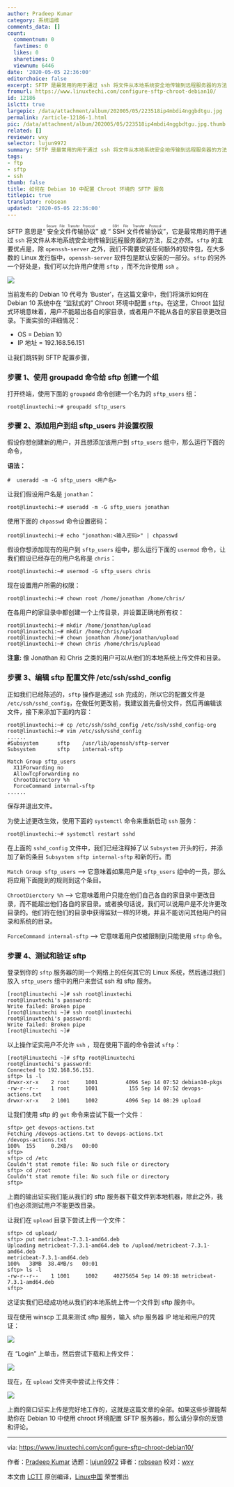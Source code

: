 ```yaml
---
author: Pradeep Kumar
category: 系统运维
comments_data: []
count:
  commentnum: 0
  favtimes: 0
  likes: 0
  sharetimes: 0
  viewnum: 6446
date: '2020-05-05 22:36:00'
editorchoice: false
excerpt: SFTP 是最常用的用于通过 ssh 将文件从本地系统安全地传输到远程服务器的方法
fromurl: https://www.linuxtechi.com/configure-sftp-chroot-debian10/
id: 12186
islctt: true
largepic: /data/attachment/album/202005/05/223518ip4mbdi4nggbdtgu.jpg
permalink: /article-12186-1.html
pic: /data/attachment/album/202005/05/223518ip4mbdi4nggbdtgu.jpg.thumb.jpg
related: []
reviewer: wxy
selector: lujun9972
summary: SFTP 是最常用的用于通过 ssh 将文件从本地系统安全地传输到远程服务器的方法
tags:
- ftp
- sftp
- ssh
thumb: false
title: 如何在 Debian 10 中配置 Chroot 环境的 SFTP 服务
titlepic: true
translator: robsean
updated: '2020-05-05 22:36:00'
---
```


SFTP 意思是“<ruby> 安全文件传输协议 <rt>  Secure File Transfer Protocol </rt></ruby>” 或 “<ruby> SSH 文件传输协议 <rt>  SSH File Transfer Protocol </rt></ruby>”，它是最常用的用于通过 `ssh` 将文件从本地系统安全地传输到远程服务器的方法，反之亦然。`sftp` 的主要优点是，除 `openssh-server` 之外，我们不需要安装任何额外的软件包，在大多数的 Linux 发行版中，`openssh-server` 软件包是默认安装的一部分。`sftp` 的另外一个好处是，我们可以允许用户使用 `sftp` ，而不允许使用 `ssh` 。


![](/data/attachment/album/202005/05/223518ip4mbdi4nggbdtgu.jpg)


当前发布的 Debian 10 代号为 ‘Buster’，在这篇文章中，我们将演示如何在 Debian 10 系统中在 “监狱式的” Chroot 环境中配置 `sftp`。在这里，Chroot 监狱式环境意味着，用户不能超出各自的家目录，或者用户不能从各自的家目录更改目录。下面实验的详细情况：


* OS = Debian 10
* IP 地址 = 192.168.56.151


让我们跳转到 SFTP 配置步骤，


### 步骤 1、使用 groupadd 命令给 sftp 创建一个组


打开终端，使用下面的 `groupadd` 命令创建一个名为的 `sftp_users` 组：



```
root@linuxtechi:~# groupadd sftp_users
```

### 步骤 2、添加用户到组 sftp\_users 并设置权限


假设你想创建新的用户，并且想添加该用户到 `sftp_users` 组中，那么运行下面的命令，


**语法：**



```
#  useradd -m -G sftp_users <用户名>
```

让我们假设用户名是 `jonathan`：



```
root@linuxtechi:~# useradd -m -G sftp_users jonathan
```

使用下面的 `chpasswd` 命令设置密码：



```
root@linuxtechi:~# echo "jonathan:<输入密码>" | chpasswd
```

假设你想添加现有的用户到 `sftp_users` 组中，那么运行下面的 `usermod` 命令，让我们假设已经存在的用户名称是 `chris`：



```
root@linuxtechi:~# usermod -G sftp_users chris
```

现在设置用户所需的权限：



```
root@linuxtechi:~# chown root /home/jonathan /home/chris/
```

在各用户的家目录中都创建一个上传目录，并设置正确地所有权：



```
root@linuxtechi:~# mkdir /home/jonathan/upload
root@linuxtechi:~# mkdir /home/chris/upload
root@linuxtechi:~# chown jonathan /home/jonathan/upload
root@linuxtechi:~# chown chris /home/chris/upload
```

**注意:** 像 Jonathan 和 Chris 之类的用户可以从他们的本地系统上传文件和目录。


### 步骤 3、编辑 sftp 配置文件 /etc/ssh/sshd\_config


正如我们已经陈述的，`sftp` 操作是通过 `ssh` 完成的，所以它的配置文件是 `/etc/ssh/sshd_config`，在做任何更改前，我建议首先备份文件，然后再编辑该文件，接下来添加下面的内容：



```
root@linuxtechi:~# cp /etc/ssh/sshd_config /etc/ssh/sshd_config-org
root@linuxtechi:~# vim /etc/ssh/sshd_config
......
#Subsystem      sftp    /usr/lib/openssh/sftp-server
Subsystem       sftp    internal-sftp

Match Group sftp_users
  X11Forwarding no
  AllowTcpForwarding no
  ChrootDirectory %h
  ForceCommand internal-sftp
......
```

保存并退出文件。


为使上述更改生效，使用下面的 `systemctl` 命令来重新启动 `ssh` 服务：



```
root@linuxtechi:~# systemctl restart sshd
```

在上面的 `sshd_config` 文件中，我们已经注释掉了以 `Subsystem` 开头的行，并添加了新的条目 `Subsystem sftp internal-sftp` 和新的行。而


`Match Group sftp_users` –> 它意味着如果用户是 `sftp_users` 组中的一员，那么将应用下面提到的规则到这个条目。


`ChrootDierctory %h` –> 它意味着用户只能在他们自己各自的家目录中更改目录，而不能超出他们各自的家目录。或者换句话说，我们可以说用户是不允许更改目录的。他们将在他们的目录中获得监狱一样的环境，并且不能访问其他用户的目录和系统的目录。


`ForceCommand internal-sftp` –> 它意味着用户仅被限制到只能使用 `sftp` 命令。


### 步骤 4、测试和验证 sftp


登录到你的 `sftp` 服务器的同一个网络上的任何其它的 Linux 系统，然后通过我们放入 `sftp_users` 组中的用户来尝试 ssh 和 sftp 服务。



```
[root@linuxtechi ~]# ssh root@linuxtechi
root@linuxtechi's password:
Write failed: Broken pipe
[root@linuxtechi ~]# ssh root@linuxtechi
root@linuxtechi's password:
Write failed: Broken pipe
[root@linuxtechi ~]#
```

以上操作证实用户不允许 `ssh` ，现在使用下面的命令尝试 `sftp`：



```
[root@linuxtechi ~]# sftp root@linuxtechi
root@linuxtechi's password:
Connected to 192.168.56.151.
sftp> ls -l
drwxr-xr-x    2 root     1001         4096 Sep 14 07:52 debian10-pkgs
-rw-r--r--    1 root     1001          155 Sep 14 07:52 devops-actions.txt
drwxr-xr-x    2 1001     1002         4096 Sep 14 08:29 upload
```

让我们使用 sftp 的 `get` 命令来尝试下载一个文件：



```
sftp> get devops-actions.txt
Fetching /devops-actions.txt to devops-actions.txt
/devops-actions.txt                                                                               100%  155     0.2KB/s   00:00
sftp>
sftp> cd /etc
Couldn't stat remote file: No such file or directory
sftp> cd /root
Couldn't stat remote file: No such file or directory
sftp>
```

上面的输出证实我们能从我们的 sftp 服务器下载文件到本地机器，除此之外，我们也必须测试用户不能更改目录。


让我们在 `upload` 目录下尝试上传一个文件：



```
sftp> cd upload/
sftp> put metricbeat-7.3.1-amd64.deb
Uploading metricbeat-7.3.1-amd64.deb to /upload/metricbeat-7.3.1-amd64.deb
metricbeat-7.3.1-amd64.deb                                                                        100%   38MB  38.4MB/s   00:01
sftp> ls -l
-rw-r--r--    1 1001     1002     40275654 Sep 14 09:18 metricbeat-7.3.1-amd64.deb
sftp>
```

这证实我们已经成功地从我们的本地系统上传一个文件到 sftp 服务中。


现在使用 winscp 工具来测试 sftp 服务，输入 sftp 服务器 IP 地址和用户的凭证：


![](/data/attachment/album/202005/05/223823f114114g5sqgob5s.jpg)


在 “Login” 上单击，然后尝试下载和上传文件：


![](/data/attachment/album/202005/05/223837eyayy73accrlvlay.jpg)


现在，在 `upload` 文件夹中尝试上传文件：


![](/data/attachment/album/202005/05/223858rih5hhw7iflh9xbl.jpg)


上面的窗口证实上传是完好地工作的，这就是这篇文章的全部。如果这些步骤能帮助你在 Debian 10 中使用 chroot 环境配置 SFTP 服务器s，那么请分享你的反馈和评论。




---


via: <https://www.linuxtechi.com/configure-sftp-chroot-debian10/>


作者：[Pradeep Kumar](https://www.linuxtechi.com/author/pradeep/) 选题：[lujun9972](https://github.com/lujun9972) 译者：[robsean](https://github.com/robsean) 校对：[wxy](https://github.com/wxy)


本文由 [LCTT](https://github.com/LCTT/TranslateProject) 原创编译，[Linux中国](https://linux.cn/) 荣誉推出